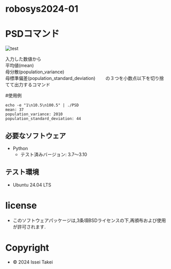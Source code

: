 # robosys2024-01

# PSDコマンド
![test](https://github.com/Mark-168/robosys2024-01/actions/workflows/test.yml/badge.svg)

入力した数値から  
平均値(mean)  
母分散(population_variance)  
母標準偏差(population_standard_deviation)　　
の３つを小数点以下を切り捨てて出力するコマンド

#使用例
```
echo -e "1\n10.5\n100.5" | ./PSD
mean: 37
population_variance: 2010
population_standard_deviation: 44
```

## 必要なソフトウェア
- Python
  - テスト済みバージョン: 3.7〜3.10

## テスト環境
- Ubuntu 24.04 LTS

# license
- このソフトウェアパッケージは,3条項BSDライセンスの下,再頒布および使用が許可されます.
# Copyright
- © 2024 Issei Takei
